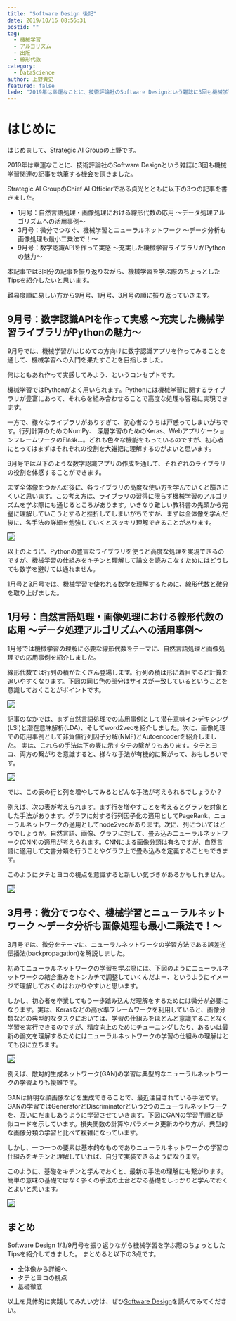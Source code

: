 ```yaml
---
title: "Software Design 後記"
date: 2019/10/16 08:56:31
postid: ""
tag:
  - 機械学習
  - アルゴリズム
  - 出版
  - 線形代数
category:
  - DataScience
author: 上野貴史
featured: false
lede: "2019年は幸運なことに、技術評論社のSoftware Designという雑誌に3回も機械学習関連の記事を執筆する機会を頂きました。本記事では3回分の記事を振り返りながら、機械学習を学ぶ際のちょっとしたTipsを紹介したいと思います。"
---
```

# はじめに

はじめまして、Strategic AI Groupの上野です。

2019年は幸運なことに、技術評論社のSoftware Designという雑誌に3回も機械学習関連の記事を執筆する機会を頂きました。

Strategic AI GroupのChief AI Officierである貞光とともに以下の3つの記事を書きました。

- 1月号：自然言語処理・画像処理における線形代数の応用 ～データ処理アルゴリズムへの活用事例～
- 3月号：微分でつなぐ、機械学習とニューラルネットワーク ～データ分析も画像処理も最小二乗法で！～
- 9月号：数字認識APIを作って実感 ～充実した機械学習ライブラリがPythonの魅力～

本記事では3回分の記事を振り返りながら、機械学習を学ぶ際のちょっとしたTipsを紹介したいと思います。

難易度順に易しい方から9月号、1月号、3月号の順に振り返っていきます。


## 9月号：数字認識APIを作って実感 ～充実した機械学習ライブラリがPythonの魅力～

9月号では、機械学習がはじめての方向けに数字認識アプリを作ってみることを通して、機械学習への入門を果たすことを目指しました。

何はともあれ作って実感してみよう、というコンセプトです。

機械学習ではPythonがよく用いられます。Pythonには機械学習に関するライブラリが豊富にあって、それらを組み合わせることで高度な処理も容易に実現できます。

一方で、様々なライブラリがありすぎて、初心者のうちは戸惑ってしまいがちです。行列計算のためのNumPy、 深層学習のためのKeras、WebアプリケーションフレームワークのFlask...。どれも色々な機能をもっているのですが、初心者にとってはまずはそれぞれの役割を大雑把に理解するのがよいと思います。

9月号では以下のような数字認識アプリの作成を通して、それぞれのライブラリの役割を体感することができます。

まず全体像をつかんだ後に、各ライブラリの高度な使い方を学んでいくと躓きにくいと思います。この考え方は、ライブラリの習得に限らず機械学習のアルゴリズムを学ぶ際にも通じるところがあります。いきなり難しい教科書の先頭から完璧に理解していこうとすると挫折してしまいがちですが、まずは全体像を学んだ後に、各手法の詳細を勉強していくとスッキリ理解できることがあります。

<img src="/images/20191016/sd9.png" style="border:solid 1px #000000"  loading="lazy">

以上のように、Pythonの豊富なライブラリを使うと高度な処理を実現できるのですが、機械学習の仕組みをキチンと理解して論文を読みこなすためにはどうしても数学を避けては通れません。

1月号と3月号では、機械学習で使われる数学を理解するために、線形代数と微分を取り上げました。


## 1月号：自然言語処理・画像処理における線形代数の応用 ～データ処理アルゴリズムへの活用事例～

1月号では機械学習の理解に必要な線形代数をテーマに、自然言語処理と画像処理での応用事例を紹介しました。

線形代数では行列の積がたくさん登場します。行列の積は形に着目すると計算を追いやすくなります。下図の同じ色の部分はサイズが一致しているということを意識しておくことがポイントです。

<img src="/images/20191016/matrix.png" style="border:solid 1px #000000"  loading="lazy">

記事のなかでは、まず自然言語処理での応用事例として潜在意味インデキシング(LSI)と潜在意味解析(LDA)、そしてword2vecを紹介しました。次に、画像処理での応用事例として非負値行列因子分解(NMF)とAutoencoderを紹介しました。
実は、これらの手法は下の表に示すタテの繋がりもあります。タテとヨコ、両方の繋がりを意識すると、様々な手法が有機的に繋がって、おもしろいです。

<img src="/images/20191016/sd1_1.png" style="border:solid 1px #000000"  loading="lazy">

では、この表の行と列を増やしてみるとどんな手法が考えられるでしょうか？

例えば、次の表が考えられます。まず行を増やすことを考えるとグラフを対象とした手法があります。グラフに対する行列因子化の適用としてPageRank、ニューラルネットワークの適用としてnode2vecがあります。次に、列についてはどうでしょうか。自然言語、画像、グラフに対して、畳み込みニューラルネットワーク(CNN)の適用が考えられます。CNNによる画像分類は有名ですが、自然言語に適用して文書分類を行うことやグラフ上で畳み込みを定義することもできます。

このようにタテとヨコの視点を意識すると新しい気づきがあるかもしれません。

<img src="/images/20191016/sd1_2.png" style="border:solid 1px #000000" loading="lazy">


## 3月号：微分でつなぐ、機械学習とニューラルネットワーク ～データ分析も画像処理も最小二乗法で！～

3月号では、微分をテーマに、ニューラルネットワークの学習方法である誤差逆伝播法(backpropagation)を解説しました。

初めてニューラルネットワークの学習を学ぶ際には、下図のようにニューラルネットワークの結合重みをトンカチで調整していくんだよー、というようにイメージで理解しておくのはわかりやすいと思います。

しかし、初心者を卒業してもう一歩踏み込んだ理解をするためには微分が必要になります。実は、Kerasなどの高水準フレームワークを利用していると、画像分類などの典型的なタスクにおいては、学習の仕組みをほとんど意識することなく学習を実行できるのですが、精度向上のためにチューニングしたり、あるいは最新の論文を理解するためにはニューラルネットワークの学習の仕組みの理解はとても役に立ちます。

<img src="/images/20191016/BP.png" style="border:solid 1px #000000" loading="lazy">


例えば、敵対的生成ネットワーク(GAN)の学習は典型的なニューラルネットワークの学習よりも複雑です。

GANは鮮明な顔画像などを生成できることで、最近注目されている手法です。GANの学習ではGeneratorとDiscriminatorという2つのニューラルネットワークを、互いにだましあうように学習させていきます。下図にGANの学習手順と疑似コードを示しています。損失関数の計算やパラメータ更新のやり方が、典型的な画像分類の学習と比べて複雑になっています。

しかし、一つ一つの要素は基本的なものでありニューラルネットワークの学習の仕組みをキチンと理解していれば、自分で実装できるようになります。

このように、基礎をキチンと学んでおくと、最新の手法の理解にも繋がります。簡単の意味の基礎ではなく多くの手法の土台となる基礎をしっかりと学んでおくとよいと思います。

<img src="/images/20191016/GAN.gif" style="border:solid 1px #000000" loading="lazy">


## まとめ

Software Design 1/3/9月号を振り返りながら機械学習を学ぶ際のちょっとしたTipsを紹介してきました。
まとめると以下の3点です。

- 全体像から詳細へ
- タテとヨコの視点
- 基礎徹底

以上を具体的に実践してみたい方は、ぜひ[Software Design](https://gihyo.jp/magazine/SD/backnumber)を読んでみてください。

